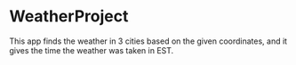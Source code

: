 # WeatherProject
This app finds the weather in 3 cities based on the given coordinates, and it gives the time the weather was taken in EST.
